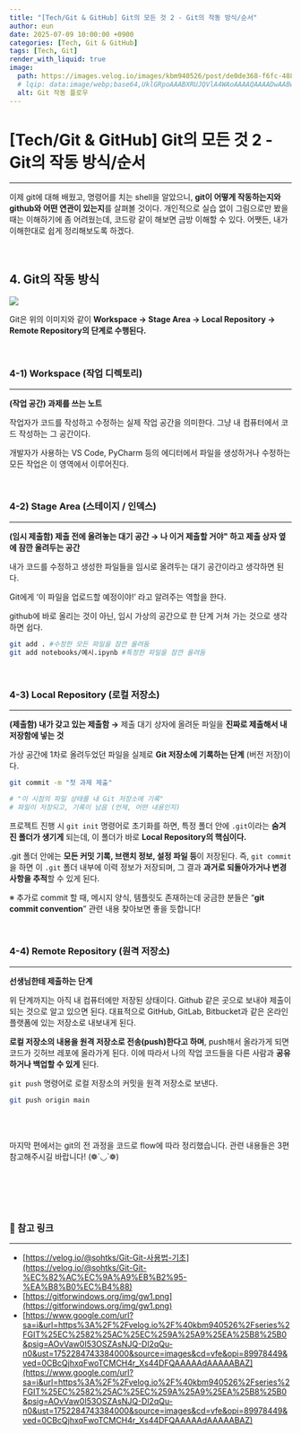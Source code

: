 ```yaml
---
title: "[Tech/Git & GitHub] Git의 모든 것 2 - Git의 작동 방식/순서"
author: eun
date: 2025-07-09 10:00:00 +0900
categories: [Tech, Git & GitHub]
tags: [Tech, Git]
render_with_liquid: true
image:
  path: https://images.velog.io/images/kbm940526/post/de0de368-f6fc-4883-90c5-03f6f54511da/git-operations.png
  # lqip: data:image/webp;base64,UklGRpoAAABXRUJQVlA4WAoAAAAQAAAADwAABwAAQUxQSDIAAAARL0AmbZurmr57yyIiqE8oiG0bejIYEQTgqiDA9vqnsUSI6H+oAERp2HZ65qP/VIAWAFZQOCBCAAAA8AEAnQEqEAAIAAVAfCWkAALp8sF8rgRgAP7o9FDvMCkMde9PK7euH5M1m6VWoDXf2FkP3BqV0ZYbO6NA/VFIAAAA
  alt: Git 작동 플로우
---
```


# [Tech/Git & GitHub] Git의 모든 것 2 - Git의 작동 방식/순서

---

이제 git에 대해 배웠고, 명령어를 치는 shell을 알았으니, **git이 어떻게 작동하는지와 github와 어떤 연관이 있는지**를 살펴볼 것이다. 개인적으로 실습 없이 그림으로만 봤을 때는 이해하기에 좀 어려웠는데, 코드랑 같이 해보면 금방 이해할 수 있다. 어쨋든, 내가 이해한대로 쉽게 정리해보도록 하겠다.

<br>

## 4. Git의 작동 방식


![](https://images.velog.io/images/kbm940526/post/de0de368-f6fc-4883-90c5-03f6f54511da/git-operations.png)

Git은 위의 이미지와 같이 **Workspace → Stage Area → Local Repository → Remote Repository의 단계로 수행된다.**

<br>

### 4-1) Workspace (작업 디렉토리)

---

**(작업 공간) 과제를 쓰는 노트**

작업자가 코드를 작성하고 수정하는 실제 작업 공간을 의미한다. 그냥 내 컴퓨터에서 코드 작성하는 그 공간이다.

개발자가 사용하는 VS Code, PyCharm 등의 에디터에서 파일을 생성하거나 수정하는 모든 작업은 이 영역에서 이루어진다.

<br>

### 4-2) Stage Area (스테이지 / 인덱스)

---

**(임시 제출함) 제출 전에 올려놓는 대기 공간 → 나 이거 제출할 거야" 하고 제출 상자 옆에 잠깐 올려두는 공간**

내가 코드를 수정하고 생성한 파일들을 임시로 올려두는 대기 공간이라고 생각하면 된다.

Git에게 ‘이 파일을 업로드할 예정이야!’ 라고 알려주는 역할을 한다.

github에 바로 올리는 것이 아닌, 임시 가상의 공간으로 한 단계 거쳐 가는 것으로 생각하면 쉽다.

```bash
git add . #수정한 모든 파일을 잠깐 올려둠
git add notebooks/예시.ipynb #특정한 파일을 잠깐 올려둠
```

<br>

### 4-3) Local Repository (로컬 저장소)

---

**(제출함) 내가 갖고 있는 제출함 →** 제출 대기 상자에 올려둔 파일을 **진짜로 제출해서 내 저장함에 넣는 것**

가상 공간에 1차로 올려두었던 파일을 실제로 **Git 저장소에 기록하는 단계** (버전 저장)이다.

```bash
git commit -m "첫 과제 제출"

# "이 시점의 파일 상태를 내 Git 저장소에 기록"
# 파일이 저장되고, 기록이 남음 (언제, 어떤 내용인지)
```

프로젝트 진행 시 `git init` 명령어로 초기화를 하면, 특정 폴더 안에 `.git`이라는 **숨겨진 폴더가 생기게** 되는데, 이 폴더가 바로 **Local Repository의 핵심이다.**

.git 폴더 안에는 **모든 커밋 기록, 브랜치 정보, 설정 파일 등**이 저장된다. 즉, `git commit`을 하면 이 `.git` 폴더 내부에 이력 정보가 저장되며, 그 결과 **과거로 되돌아가거나 변경 사항을 추적**할 수 있게 된다.

※ 추가로 commit 할 때, 메시지 양식, 템플릿도 존재하는데 궁금한 분들은 “**git commit convention**” 관련 내용 찾아보면 좋을 듯합니다!

<br>

### 4-4) Remote Repository (원격 저장소)

---

**선생님한테 제출하는 단계**

위 단계까지는 아직 내 컴퓨터에만 저장된 상태이다. Github 같은 곳으로 보내야 제출이 되는 것으로 알고 있으면 된다. 대표적으로 GitHub, GitLab, Bitbucket과 같은 온라인 플랫폼에 있는 저장소로 내보내게 된다.

**로컬 저장소의 내용을 원격 저장소로 전송(push)한다고 하며**, push해서 올라가게 되면 코드가 깃허브 레포에 올라가게 된다. 이에 따라서 나의 작업 코드들을 다른 사람과 **공유하거나 백업할 수 있게** 된다.

`git push` 명령어로 로컬 저장소의 커밋을 원격 저장소로 보낸다.

```bash
git push origin main
```

<br><br>

마지막 편에서는 git의 전 과정을 코드로 flow에 따라 정리했습니다. 관련 내용들은 3편 참고해주시길 바랍니다! (❁´◡`❁)

<br><br><br><br>

### 🔗 참고 링크

---

- [https://velog.io/@sohtks/Git-Git-사용법-기초](https://velog.io/@sohtks/Git-Git-%EC%82%AC%EC%9A%A9%EB%B2%95-%EA%B8%B0%EC%B4%88)
- [https://gitforwindows.org/img/gw1.png](https://gitforwindows.org/img/gw1.png)
- [https://www.google.com/url?sa=i&url=https%3A%2F%2Fvelog.io%2F%40kbm940526%2Fseries%2FGIT%25EC%2582%25AC%25EC%259A%25A9%25EA%25B8%25B0&psig=AOvVaw0I53OSZAsNJQ-Dl2qQu-n0&ust=1752284743384000&source=images&cd=vfe&opi=89978449&ved=0CBcQjhxqFwoTCMCH4r_Xs44DFQAAAAAdAAAAABAZ](https://www.google.com/url?sa=i&url=https%3A%2F%2Fvelog.io%2F%40kbm940526%2Fseries%2FGIT%25EC%2582%25AC%25EC%259A%25A9%25EA%25B8%25B0&psig=AOvVaw0I53OSZAsNJQ-Dl2qQu-n0&ust=1752284743384000&source=images&cd=vfe&opi=89978449&ved=0CBcQjhxqFwoTCMCH4r_Xs44DFQAAAAAdAAAAABAZ)
